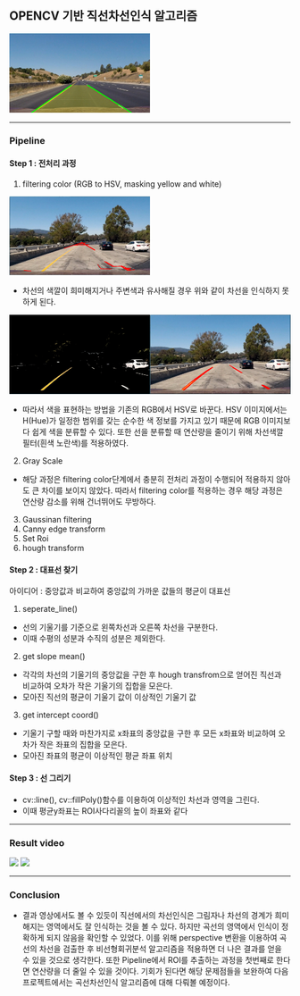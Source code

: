 ## OPENCV 기반 직선차선인식 알고리즘
<img src = "https://github.com/junhyukch7/Lane-Detection/blob/main/test%20image/Lane_detection%201.PNG" width="50%">

---
### Pipeline

#### Step 1 : 전처리 과정

1. filtering color (RGB to HSV, masking yellow and white)

<img src = "https://github.com/junhyukch7/Lane-Detection/blob/main/test%20image/test1_filtered_bad.PNG" width="50%">

* 차선의 색깔이 희미해지거나 주변색과 유사해질 경우 위와 같이 차선을 인식하지 못하게 된다.

<img src = "https://github.com/junhyukch7/Lane-Detection/blob/main/test%20image/test1_filtered.PNG" width="50%"><img src = "https://github.com/junhyukch7/Lane-Detection/blob/main/test%20image/test1_filtered_good.PNG" width="50%">

* 따라서 색을 표현하는 방법을 기존의 RGB에서 HSV로 바꾼다. HSV 이미지에서는 H(Hue)가 일정한 범위를 갖는 순수한 색 정보를 가지고 있기 때문에 RGB 이미지보다 쉽게 색을 분류할 수 있다.
또한 선을 분류할 때 연산량을 줄이기 위해 차선색깔 필터(흰색 노란색)를 적용하였다.

2. Gray Scale

* 해당 과정은 filtering color단계에서 충분히 전처리 과정이 수행되어 적용하지 않아도 큰 차이를 보이지 않았다. 따라서 filtering color를 적용하는 경우 해당 과정은 연산량 감소를 위해 건너뛰어도 무방하다.

3. Gaussinan filtering
4. Canny edge transform
5. Set Roi
6. hough transform

#### Step 2 : 대표선 찾기

아이디어 : 중앙값과 비교하여 중앙값의 가까운 값들의 평균이 대표선

1. seperate_line()
* 선의 기울기를 기준으로 왼쪽차선과 오른쪽 차선을 구분한다.
* 이때 수평의 성분과 수직의 성분은 제외한다.

2. get slope mean()
* 각각의 차선의 기울기의 중앙값을 구한 후 hough transfrom으로 얻어진 직선과 비교하여 오차가 작은 기울기의 집합을 모은다.
* 모아진 직선의 평균이 기울기 값이 이상적인 기울기 값

3. get intercept coord()
* 기울기 구할 때와 마찬가지로 x좌표의 중앙값을 구한 후 모든 x좌표와 비교하여 오차가 작은 좌표의 집합을 모은다.
* 모아진 좌표의 평균이 이상적인 평균 좌표 위치

#### Step 3 : 선 그리기
* cv::line(), cv::fillPoly()함수를 이용하여 이상적인 차선과 영역을 그린다.
* 이때 평균y좌표는 ROI사다리꼴의 높이 좌표와 같다
---
### Result video
<img width="50%" src="https://github.com/junhyukch7/Lane-Detection/blob/main/test%20image/solidyellow.gif">

<img width="50%" src="https://github.com/junhyukch7/Lane-Detection/blob/main/test%20image/challenge.gif">

---
### Conclusion
* 결과 영상에서도 볼 수 있듯이 직선에서의 차선인식은 그림자나 차선의 경계가 희미해지는 영역에서도 잘 인식하는 것을 볼 수 있다. 하지만 곡선의 영역에서 인식이 정확하게 되지 않음을 확인할 수 있었다. 이를 위해 perspective 변환을 이용하여 곡선의 차선을 검출한 후 비선형회귀분석 알고리즘을 적용하면 더 나은 결과를 얻을 수 있을 것으로 생각한다. 또한 Pipeline에서 ROI를 추출하는 과정을 첫번째로 한다면 연산량을 더 줄일 수 있을 것이다. 기회가 된다면 해당 문제점들을 보완하여 다음 프로젝트에서는 곡선차선인식 알고리즘에 대해 다뤄볼 예정이다.
